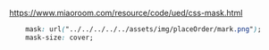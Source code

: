 https://www.miaoroom.com/resource/code/ued/css-mask.html

```css
    mask: url("../../../../../assets/img/placeOrder/mark.png");
    mask-size: cover;
```

